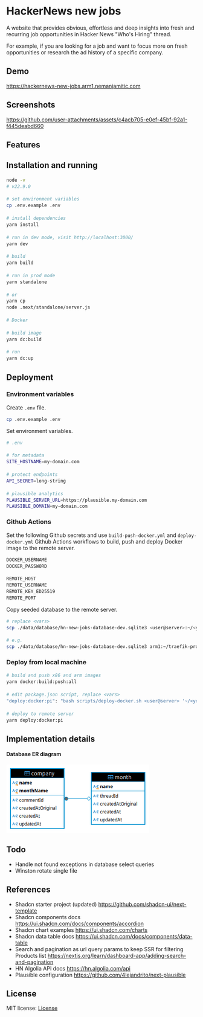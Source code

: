 # HackerNews new jobs

A website that provides obvious, effortless and deep insights into fresh and recurring job opportunities in Hacker News "Who's Hiring" thread.

For example, if you are looking for a job and want to focus more on fresh opportunities or research the ad history of a specific company.

## Demo

https://hackernews-new-jobs.arm1.nemanjamitic.com

## Screenshots

https://github.com/user-attachments/assets/c4acb705-e0ef-45bf-92a1-f445deabd660

## Features

## Installation and running

```bash
node -v
# v22.9.0

# set environment variables
cp .env.example .env

# install dependencies
yarn install

# run in dev mode, visit http://localhost:3000/
yarn dev

# build
yarn build

# run in prod mode
yarn standalone

# or
yarn cp
node .next/standalone/server.js

# Docker

# build image
yarn dc:build

# run
yarn dc:up
```

## Deployment

### Environment variables

Create `.env` file.

```bash
cp .env.example .env
```

Set environment variables.

```bash
# .env

# for metadata
SITE_HOSTNAME=my-domain.com

# protect endpoints
API_SECRET=long-string

# plausible analytics
PLAUSIBLE_SERVER_URL=https://plausible.my-domain.com
PLAUSIBLE_DOMAIN=my-domain.com
```

### Github Actions

Set the following Github secrets and use `build-push-docker.yml` and `deploy-docker.yml` Github Actions workflows to build, push and deploy Docker image to the remote server.

```bash
DOCKER_USERNAME
DOCKER_PASSWORD

REMOTE_HOST
REMOTE_USERNAME
REMOTE_KEY_ED25519
REMOTE_PORT
```

Copy seeded database to the remote server.

```bash
# replace <vars>
scp ./data/database/hn-new-jobs-database-dev.sqlite3 <user@server>:~/<your-path-on-server>/hn-new-jobs/data/database/hn-new-jobs-database-prod.sqlite3

# e.g.
scp ./data/database/hn-new-jobs-database-dev.sqlite3 arm1:~/traefik-proxy/apps/hn-new-jobs/data/database/hn-new-jobs-database-prod.sqlite3
```

### Deploy from local machine

```bash
# build and push x86 and arm images
yarn docker:build:push:all

# edit package.json script, replace <vars>
"deploy:docker:pi": "bash scripts/deploy-docker.sh <user@server> '~/<your-path-on-server>/hn-new-jobs' <your-image-name:latest>"

# deploy to remote server
yarn deploy:docker:pi
```

## Implementation details

#### Database ER diagram

![Database ER diagram](docs/screenshots/hn-new-jobs-database-er-diagram.png)

## Todo

- Handle not found exceptions in database select queries
- Winston rotate single file

## References

- Shadcn starter project (updated) https://github.com/shadcn-ui/next-template
- Shadcn components docs https://ui.shadcn.com/docs/components/accordion
- Shadcn chart examples https://ui.shadcn.com/charts
- Shadcn data table docs https://ui.shadcn.com/docs/components/data-table
- Search and pagination as url query params to keep SSR for filtering Products list https://nextjs.org/learn/dashboard-app/adding-search-and-pagination
- HN Algolia API docs https://hn.algolia.com/api
- Plausible configuration https://github.com/4lejandrito/next-plausible

## License

MIT license: [License](LICENSE)
